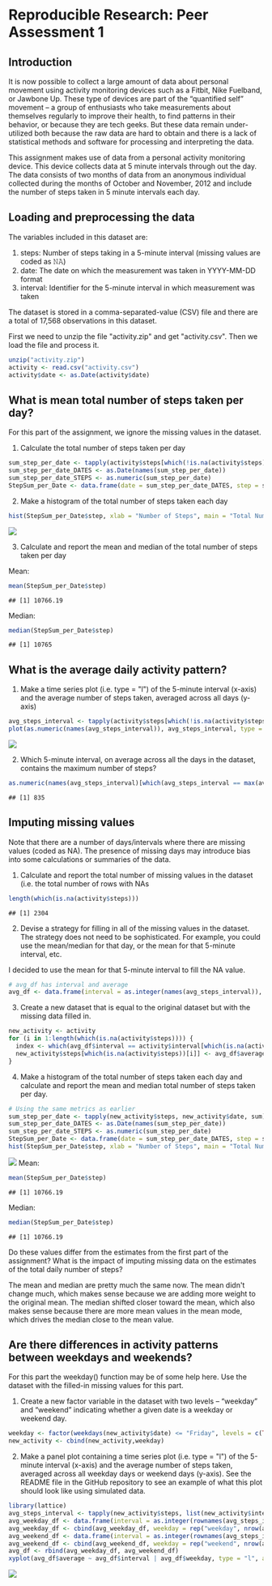 # Reproducible Research: Peer Assessment 1

## Introduction

It is now possible to collect a large amount of data about personal movement using activity monitoring devices such as a Fitbit, Nike Fuelband, or Jawbone Up. These type of devices are part of the “quantified self” movement – a group of enthusiasts who take measurements about themselves regularly to improve their health, to find patterns in their behavior, or because they are tech geeks. But these data remain under-utilized both because the raw data are hard to obtain and there is a lack of statistical methods and software for processing and interpreting the data.

This assignment makes use of data from a personal activity monitoring device. This device collects data at 5 minute intervals through out the day. The data consists of two months of data from an anonymous individual collected during the months of October and November, 2012 and include the number of steps taken in 5 minute intervals each day.

## Loading and preprocessing the data

The variables included in this dataset are:

1. steps: Number of steps taking in a 5-minute interval (missing values are coded as 𝙽𝙰)
2. date: The date on which the measurement was taken in YYYY-MM-DD format
3. interval: Identifier for the 5-minute interval in which measurement was taken

The dataset is stored in a comma-separated-value (CSV) file and there are a total of 17,568 observations in this dataset.

First we need to unzip the file "activity.zip" and get "activity.csv".
Then we load the file and process it.


```r
unzip("activity.zip")
activity <- read.csv("activity.csv")
activity$date <- as.Date(activity$date)
```

## What is mean total number of steps taken per day?

For this part of the assignment, we ignore the missing values in the dataset.

1. Calculate the total number of steps taken per day


```r
sum_step_per_date <- tapply(activity$steps[which(!is.na(activity$steps))], activity$date[which(!is.na(activity$steps))], sum)
sum_step_per_date_DATES <- as.Date(names(sum_step_per_date))
sum_step_per_date_STEPS <- as.numeric(sum_step_per_date)
StepSum_per_Date <- data.frame(date = sum_step_per_date_DATES, step = sum_step_per_date_STEPS)
```

2. Make a histogram of the total number of steps taken each day


```r
hist(StepSum_per_Date$step, xlab = "Number of Steps", main = "Total Number of Steps Taken Each Day", breaks = 10)
```

![](PA1_template_files/figure-html/unnamed-chunk-3-1.png)<!-- -->

3. Calculate and report the mean and median of the total number of steps taken per day

Mean:

```r
mean(StepSum_per_Date$step)
```

```
## [1] 10766.19
```
Median:

```r
median(StepSum_per_Date$step)
```

```
## [1] 10765
```

## What is the average daily activity pattern?

1. Make a time series plot (i.e. type = "l") of the 5-minute interval (x-axis) and the average number of steps taken, averaged across all days (y-axis)


```r
avg_steps_interval <- tapply(activity$steps[which(!is.na(activity$steps))], activity$interval[which(!is.na(activity$steps))], mean)
plot(as.numeric(names(avg_steps_interval)), avg_steps_interval, type = "l", ylab = "Average Number of Steps", xlab = "5-Minute Intervals", main = "Time Series Plot of Average Number of Steps of 5-Minute Intervals")
```

![](PA1_template_files/figure-html/unnamed-chunk-6-1.png)<!-- -->

2. Which 5-minute interval, on average across all the days in the dataset, contains the maximum number of steps?


```r
as.numeric(names(avg_steps_interval)[which(avg_steps_interval == max(avg_steps_interval))])
```

```
## [1] 835
```

## Imputing missing values

Note that there are a number of days/intervals where there are missing values (coded as NA).
The presence of missing days may introduce bias into some calculations or summaries of the data.

1. Calculate and report the total number of missing values in the dataset (i.e. the total number of rows with NAs


```r
length(which(is.na(activity$steps)))
```

```
## [1] 2304
```

2. Devise a strategy for filling in all of the missing values in the dataset. The strategy does not need to be sophisticated. For example, you could use the mean/median for that day, or the mean for that 5-minute interval, etc.

I decided to use the mean for that 5-minute interval to fill the NA value.


```r
# avg_df has interval and average
avg_df <- data.frame(interval = as.integer(names(avg_steps_interval)), average = as.numeric(avg_steps_interval))
```

3. Create a new dataset that is equal to the original dataset but with the missing data filled in.


```r
new_activity <- activity
for (i in 1:length(which(is.na(activity$steps)))) {
  index <- which(avg_df$interval == activity$interval[which(is.na(activity$steps))][i])
  new_activity$steps[which(is.na(activity$steps))[i]] <- avg_df$average[index]
}
```

4. Make a histogram of the total number of steps taken each day and calculate and report the mean and median total number of steps taken per day.


```r
# Using the same metrics as earlier
sum_step_per_date <- tapply(new_activity$steps, new_activity$date, sum)
sum_step_per_date_DATES <- as.Date(names(sum_step_per_date))
sum_step_per_date_STEPS <- as.numeric(sum_step_per_date)
StepSum_per_Date <- data.frame(date = sum_step_per_date_DATES, step = sum_step_per_date_STEPS)
hist(StepSum_per_Date$step, xlab = "Number of Steps", main = "Total Number of Steps Taken Each Day", breaks = 10)
```

![](PA1_template_files/figure-html/unnamed-chunk-11-1.png)<!-- -->
Mean:

```r
mean(StepSum_per_Date$step)
```

```
## [1] 10766.19
```
Median:

```r
median(StepSum_per_Date$step)
```

```
## [1] 10766.19
```

Do these values differ from the estimates from the first part of the assignment? What is the impact of imputing missing data on the estimates of the total daily number of steps?

The mean and median are pretty much the same now. The mean didn't change much, which makes sense because we are adding more weight to the original mean. The median shifted closer toward the mean, which also makes sense because there are more mean values in the mean mode, which drives the median close to the mean value.

## Are there differences in activity patterns between weekdays and weekends?

For this part the weekday() function may be of some help here. Use the dataset with the filled-in missing values for this part.

1. Create a new factor variable in the dataset with two levels – “weekday” and “weekend” indicating whether a given date is a weekday or weekend day.


```r
weekday <- factor(weekdays(new_activity$date) <= "Friday", levels = c(TRUE, FALSE), labels = c("weekday", "weekend"))
new_activity <- cbind(new_activity,weekday)
```

2. Make a panel plot containing a time series plot (i.e. type = "l") of the 5-minute interval (x-axis) and the average number of steps taken, averaged across all weekday days or weekend days (y-axis). See the README file in the GitHub repository to see an example of what this plot should look like using simulated data.


```r
library(lattice)
avg_steps_interval <- tapply(new_activity$steps, list(new_activity$interval, new_activity$weekday), mean)
avg_weekday_df <- data.frame(interval = as.integer(rownames(avg_steps_interval)), average = as.numeric(avg_steps_interval[,1]))
avg_weekday_df <- cbind(avg_weekday_df, weekday = rep("weekday", nrow(avg_weekday_df)))
avg_weekend_df <- data.frame(interval = as.integer(rownames(avg_steps_interval)), average = as.numeric(avg_steps_interval[,2]))
avg_weekend_df <- cbind(avg_weekend_df, weekday = rep("weekend", nrow(avg_weekend_df)))
avg_df <- rbind(avg_weekday_df, avg_weekend_df)
xyplot(avg_df$average ~ avg_df$interval | avg_df$weekday, type = "l", aspect = 1/2, xlab = "5 Minute Interval", ylab = "Number of Steps", main = "5 Minute Interval of Average Steps Taken")
```

![](PA1_template_files/figure-html/unnamed-chunk-15-1.png)<!-- -->

